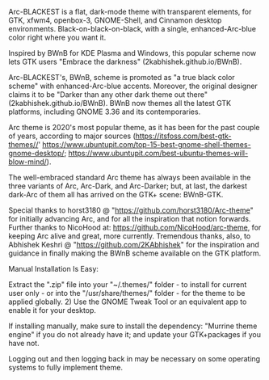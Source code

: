 Arc-BLACKEST is a flat, dark-mode theme with transparent elements, for GTK, xfwm4, openbox-3, GNOME-Shell, and Cinnamon desktop environments. Black-on-black-on-black, with a single, enhanced-Arc-blue color right where you want it.

Inspired by BWnB for KDE Plasma and Windows, this popular scheme now lets GTK users "Embrace the darkness" (2kabhishek.github.io/BWnB).

Arc-BLACKEST's, BWnB, scheme is promoted as "a true black color scheme" with enhanced-Arc-blue accents. Moreover, the original designer claims it to be "Darker than any other dark theme out there" (2kabhishek.github.io/BWnB). BWnB now themes all the latest GTK platforms, including GNOME 3.36 and its contemporaries.

Arc theme is 2020's most popular theme, as it has been for the past couple of years, according to major sources (https://itsfoss.com/best-gtk-themes//' https://www.ubuntupit.com/top-15-best-gnome-shell-themes-gnome-desktop/; https://www.ubuntupit.com/best-ubuntu-themes-will-blow-mind/).

The well-embraced standard Arc theme has always been available in the three variants of Arc, Arc-Dark, and Arc-Darker; but, at last, the darkest dark-Arc of them all has arrived on the GTK+ scene: BWnB-GTK.

Special thanks to horst3180 @ "https://github.com/horst3180/Arc-theme" for initially advancing Arc, and for all the inspiration that notion forwards. Further thanks to NicoHood at: https://github.com/NicoHood/arc-theme, for keeping Arc alive and great, more currently. Tremendous thanks, also, to Abhishek Keshri @ "https://github.com/2KAbhishek" for the inspiration and guidance in finally making the BWnB scheme available on the GTK platform.

Manual Installation Is Easy:

Extract the ".zip" file into your "~/.themes/" folder - to install for current user only - or into the "/usr/share/themes/" folder - for the theme to be applied globally. 2) Use the GNOME Tweak Tool or an equivalent app to enable it for your desktop.

If installing manually, make sure to install the dependency: "Murrine theme engine" if you do not already have it; and update your GTK+packages if you have not.

Logging out and then logging back in may be necessary on some operating systems to fully implement theme.

